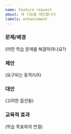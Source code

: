 ```yaml
---
name: Feature request
about: 새 기능을 제안합니다
labels: enhancement
---
```


### 문제/배경
(어떤 학습 문제를 해결하려나요?)

### 제안
(요구되는 동작/UX)

### 대안
(고려한 옵션들)

### 교육적 효과
(학습 목표와의 연결)
